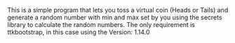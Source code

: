This is a simple program that lets you toss a virtual coin (Heads or Tails) and generate a random number with min and max set by you using the secrets library to calculate the random numbers.
The only requirement is ttkbootstrap, in this case using the Version: 1.14.0 
